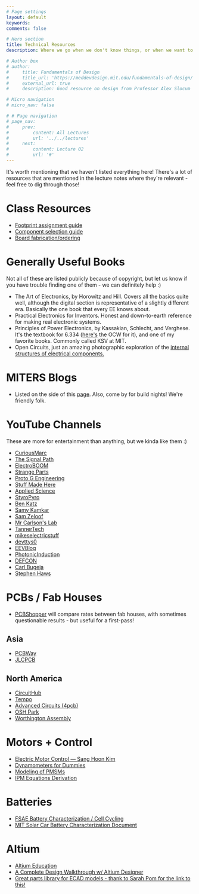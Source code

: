 ```yaml
---
# Page settings
layout: default
keywords:
comments: false

# Hero section
title: Technical Resources
description: Where we go when we don't know things, or when we want to be entertained.

# Author box
# author:
#     title: Fundamentals of Design
#     title_url: 'https://meddevdesign.mit.edu/fundamentals-of-design/'
#     external_url: true
#     description: Good resource on design from Professor Alex Slocum

# Micro navigation
# micro_nav: false

# # Page navigation
# page_nav:
#     prev:
#         content: All Lectures
#         url: '../../lectures'
#     next:
#         content: Lecture 02
#         url: '#'
---
```


<div class="callout callout--info">
    It's worth mentioning that we haven't listed everything here! There's a lot of resources that are mentioned in the lecture notes where they're relevant - feel free to dig through those!
</div>

# Class Resources

- [Footprint assignment guide](/assignments/footprint_assignment)
- [Component selection guide](/lectures/ComponentSelection)
- [Board fabrication/ordering](/lectures/board_fab)

# Generally Useful Books

Not all of these are listed publicly because of copyright, but let us know if you have trouble finding one of them - we can definitely help :)

- The Art of Electronics, by Horowitz and Hill. Covers all the basics quite well, although the digital section is representative of a slightly different era. Basically the one book that every EE knows about.
- Practical Electronics for Inventors. Honest and down-to-earth reference for making real electronic systems.
- Principles of Power Electronics, by Kassakian, Schlecht, and Verghese. It's the textbook for 6.334 ([here's](https://ocw.mit.edu/courses/6-334-power-electronics-spring-2007/) the OCW for it), and one of my favorite books. Commonly called KSV at MIT.
- Open Circuits, just an amazing photographic exploration of the [internal structures of electrical components.](https://opencircuitsbook.com)

# MITERS Blogs

- Listed on the side of this [page](http://miters.mit.edu/). Also, come by for build nights! We're friendly folk.

# YouTube Channels

These are more for entertainment than anything, but we kinda like them :)

- [CuriousMarc](https://www.youtube.com/@CuriousMarc)
- [The Signal Path](https://www.youtube.com/@Thesignalpath)
- [ElectroBOOM](https://www.youtube.com/@ElectroBOOM)
- [Strange Parts](https://www.youtube.com/@StrangeParts)
- [Proto G Engineering](https://www.youtube.com/@ProtoG42)
- [Stuff Made Here](https://www.youtube.com/@StuffMadeHere)
- [Applied Science](https://www.youtube.com/@AppliedScience)
- [StyroPyro](https://www.youtube.com/@styropyro)
- [Ben Katz](https://www.youtube.com/@BenKatz)
- [Samy Kamkar](https://www.youtube.com/@samykamkar)
- [Sam Zeloof](https://www.youtube.com/@SamZeloof)
- [Mr Carlson's Lab](https://www.youtube.com/@MrCarlsonsLab)
- [TannerTech](https://www.youtube.com/@TannerTech)
- [mikeselectricstuff](https://www.youtube.com/@mikeselectricstuff)
- [devttys0](https://www.youtube.com/@Analogzoo)
- [EEVBlog](https://www.youtube.com/@EEVblog)
- [PhotonicInduction](https://www.youtube.com/@Photonvids)
- [DEFCON](https://www.youtube.com/@DEFCONConference)
- [Carl Bugeja](https://www.youtube.com/@CarlBugeja)
- [Stephen Haws](https://www.youtube.com/@stephen_hawes)

# PCBs / Fab Houses

- [PCBShopper](https://pcbshopper.com/) will compare rates between fab houses, with sometimes questionable results - but useful for a first-pass!

## Asia

- [PCBWay](https://pcbway.com/)
- [JLCPCB](https://jlcpcb.com/)

## North America

- [CircuitHub](https://circuithub.com/)
- [Tempo](https://www.tempoautomation.com/)
- [Advanced Circuits (4pcb)](https://www.4pcb.com/)
- [OSH Park](https://oshpark.com/)
- [Worthington Assembly](https://www.worthingtonassembly.com/)

# Motors + Control

- [Electric Motor Control — Sang Hoon Kim](https://www.sciencedirect.com/science/article/pii/B9780128121382000015?via%3Dihub)
- [Dynamometers for Dummies](https://evt.mit.edu/textbooks/Dynos_for_Dummies.pdf)
- [Modeling of PMSMs](https://krex.k-state.edu/dspace/bitstream/handle/2097/1507/https://drive.google.com/file/d/1dh10l1d56yAShU-4keCYaprz6aKJLl-C/view?usp=drive_link)
- [IPM Equations Derivation](https://drive.google.com/file/d/1_dKn91WUVDC4F4UeKcXawTyAJBTn7Duq/view?usp=drive_link)

# Batteries

- [FSAE Battery Characterization / Cell Cycling](https://fsae.mit.edu/blog/2019/10/30/my19-cell-cycling)
- [MIT Solar Car Battery Characterization Document](https://www.adim.io/_files/ugd/067a81_00780811c8bb441c8df4d58ae436911a.pdf)

# Altium

- [Altium Education](https://education.altium.com)
- [A Complete Design Walkthrough w/ Altium Designer](https://www.altium.com/documentation/altium-designer/tutorial-complete-design-walkthrough)
- [Great parts library for ECAD models - thank to Sarah Pom for the link to this!](https://componentsearchengine.com)
